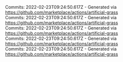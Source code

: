 Commits: 2022-02-23T09:24:50.617Z - Generated via https://github.com/marketplace/actions/artificial-grass
<br>
Commits: 2022-02-23T09:24:50.617Z - Generated via https://github.com/marketplace/actions/artificial-grass
<br>
Commits: 2022-02-23T09:24:50.617Z - Generated via https://github.com/marketplace/actions/artificial-grass
<br>
Commits: 2022-02-23T09:24:50.617Z - Generated via https://github.com/marketplace/actions/artificial-grass
<br>
Commits: 2022-02-23T09:24:50.617Z - Generated via https://github.com/marketplace/actions/artificial-grass
<br>
